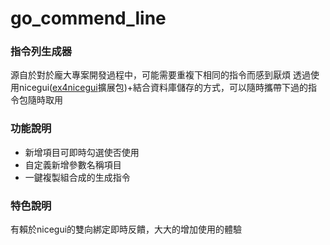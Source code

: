 # go_commend_line
 
### 指令列生成器
源自於對於龐大專案開發過程中，可能需要重複下相同的指令而感到厭煩
透過使用nicegui([ex4nicegui](https://github.com/CrystalWindSnake/ex4nicegui)擴展包)+結合資料庫儲存的方式，可以隨時攜帶下過的指令包隨時取用

### 功能說明
- 新增項目可即時勾選使否使用
- 自定義新增參數名稱項目
- 一鍵複製組合成的生成指令

### 特色說明
有賴於nicegui的雙向綁定即時反饋，大大的增加使用的體驗
